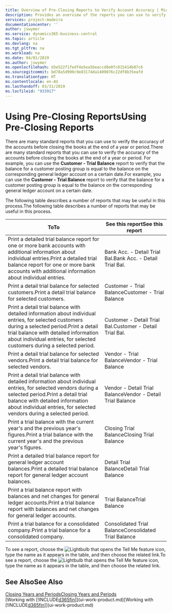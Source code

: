 ```yaml
---
title: Overview of Pre-Closing Reports to Verify Account Accuracy | Microsoft Docs
description: Provides an overview of the reports you can use to verify the accuracy of accounts before closing the books at the end of a year or period.
services: project-madeira
documentationcenter: ''
author: jswymer
ms.service: dynamics365-business-central
ms.topic: article
ms.devlang: na
ms.tgt_pltfrm: na
ms.workload: na
ms.date: 04/01/2019
ms.author: jswymer
ms.openlocfilehash: d3e522f1fedf4e5ea5beaccd0e0fc015414b87c6
ms.sourcegitcommit: bd78a5d990c9e83174da1409076c22df8b35eafd
ms.translationtype: HT
ms.contentlocale: en-AU
ms.lasthandoff: 03/31/2019
ms.locfileid: "933917"
---
```

# <a name="using-pre-closing-reports"></a><span data-ttu-id="eb139-103">Using Pre-Closing Reports</span><span class="sxs-lookup"><span data-stu-id="eb139-103">Using Pre-Closing Reports</span></span>
<span data-ttu-id="eb139-104">There are many standard reports that you can use to verify the accuracy of the accounts before closing the books at the end of a year or period.</span><span class="sxs-lookup"><span data-stu-id="eb139-104">There are many standard reports that you can use to verify the accuracy of the accounts before closing the books at the end of a year or period.</span></span> <span data-ttu-id="eb139-105">For example, you can use the **Customer - Trial Balance** report to verify that the balance for a customer posting group is equal to the balance on the corresponding general ledger account on a certain date.</span><span class="sxs-lookup"><span data-stu-id="eb139-105">For example, you can use the **Customer - Trial Balance** report to verify that the balance for a customer posting group is equal to the balance on the corresponding general ledger account on a certain date.</span></span>

<span data-ttu-id="eb139-106">The following table describes a number of reports that may be useful in this process.</span><span class="sxs-lookup"><span data-stu-id="eb139-106">The following table describes a number of reports that may be useful in this process.</span></span>

| <span data-ttu-id="eb139-107">To</span><span class="sxs-lookup"><span data-stu-id="eb139-107">To</span></span> | <span data-ttu-id="eb139-108">See this report</span><span class="sxs-lookup"><span data-stu-id="eb139-108">See this report</span></span> |
| --- | --- |
| <span data-ttu-id="eb139-109">Print a detailed trial balance report for one or more bank accounts with additional information about individual entries.</span><span class="sxs-lookup"><span data-stu-id="eb139-109">Print a detailed trial balance report for one or more bank accounts with additional information about individual entries.</span></span> |<span data-ttu-id="eb139-110">Bank Acc. - Detail Trial Bal.</span><span class="sxs-lookup"><span data-stu-id="eb139-110">Bank Acc. - Detail Trial Bal.</span></span> |
| <span data-ttu-id="eb139-111">Print a detail trial balance for selected customers.</span><span class="sxs-lookup"><span data-stu-id="eb139-111">Print a detail trial balance for selected customers.</span></span> |<span data-ttu-id="eb139-112">Customer - Trial Balance</span><span class="sxs-lookup"><span data-stu-id="eb139-112">Customer - Trial Balance</span></span> |
| <span data-ttu-id="eb139-113">Print a detail trial balance with detailed information about individual entries, for selected customers during a selected period.</span><span class="sxs-lookup"><span data-stu-id="eb139-113">Print a detail trial balance with detailed information about individual entries, for selected customers during a selected period.</span></span> |<span data-ttu-id="eb139-114">Customer - Detail Trial Bal.</span><span class="sxs-lookup"><span data-stu-id="eb139-114">Customer - Detail Trial Bal.</span></span> |
| <span data-ttu-id="eb139-115">Print a detail trial balance for selected vendors.</span><span class="sxs-lookup"><span data-stu-id="eb139-115">Print a detail trial balance for selected vendors.</span></span> |<span data-ttu-id="eb139-116">Vendor - Trial Balance</span><span class="sxs-lookup"><span data-stu-id="eb139-116">Vendor - Trial Balance</span></span> |
| <span data-ttu-id="eb139-117">Print a detail trial balance with detailed information about individual entries, for selected vendors during a selected period.</span><span class="sxs-lookup"><span data-stu-id="eb139-117">Print a detail trial balance with detailed information about individual entries, for selected vendors during a selected period.</span></span> |<span data-ttu-id="eb139-118">Vendor - Detail Trial Balance</span><span class="sxs-lookup"><span data-stu-id="eb139-118">Vendor - Detail Trial Balance</span></span> |
| <span data-ttu-id="eb139-119">Print a trial balance with the current year's and the previous year's figures.</span><span class="sxs-lookup"><span data-stu-id="eb139-119">Print a trial balance with the current year's and the previous year's figures.</span></span> |<span data-ttu-id="eb139-120">Closing Trial Balance</span><span class="sxs-lookup"><span data-stu-id="eb139-120">Closing Trial Balance</span></span> |
| <span data-ttu-id="eb139-121">Print a detailed trial balance report for general ledger account balances.</span><span class="sxs-lookup"><span data-stu-id="eb139-121">Print a detailed trial balance report for general ledger account balances.</span></span> |<span data-ttu-id="eb139-122">Detail Trial Balance</span><span class="sxs-lookup"><span data-stu-id="eb139-122">Detail Trial Balance</span></span> |
| <span data-ttu-id="eb139-123">Print a trial balance report with balances and net changes for general ledger accounts.</span><span class="sxs-lookup"><span data-stu-id="eb139-123">Print a trial balance report with balances and net changes for general ledger accounts.</span></span> |<span data-ttu-id="eb139-124">Trial Balance</span><span class="sxs-lookup"><span data-stu-id="eb139-124">Trial Balance</span></span> |
| <span data-ttu-id="eb139-125">Print a trial balance for a consolidated company.</span><span class="sxs-lookup"><span data-stu-id="eb139-125">Print a trial balance for a consolidated company.</span></span> |<span data-ttu-id="eb139-126">Consolidated Trial Balance</span><span class="sxs-lookup"><span data-stu-id="eb139-126">Consolidated Trial Balance</span></span> |

<span data-ttu-id="eb139-127">To see a report, choose the ![Lightbulb that opens the Tell Me feature](media/ui-search/search_small.png "Tell me what you want to do") icon, type the name as it appears in the table, and then choose the related link.</span><span class="sxs-lookup"><span data-stu-id="eb139-127">To see a report, choose the ![Lightbulb that opens the Tell Me feature](media/ui-search/search_small.png "Tell me what you want to do") icon, type the name as it appears in the table, and then choose the related link.</span></span>

## <a name="see-also"></a><span data-ttu-id="eb139-128">See Also</span><span class="sxs-lookup"><span data-stu-id="eb139-128">See Also</span></span>
[<span data-ttu-id="eb139-129">Closing Years and Periods</span><span class="sxs-lookup"><span data-stu-id="eb139-129">Closing Years and Periods</span></span>](year-close-years-periods.md)  
<span data-ttu-id="eb139-130">[Working with [!INCLUDE[d365fin](includes/d365fin_md.md)]](ui-work-product.md)</span><span class="sxs-lookup"><span data-stu-id="eb139-130">[Working with [!INCLUDE[d365fin](includes/d365fin_md.md)]](ui-work-product.md)</span></span>

